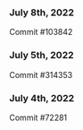 ### July 8th, 2022

Commit #103842

### July 5th, 2022

Commit #314353


### July 4th, 2022

Commit #72281

